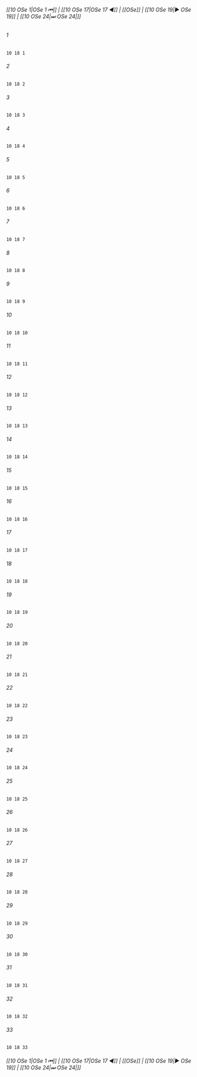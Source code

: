
###### [[10 OSe 1|OSe 1 ⏮]] | [[10 OSe 17|OSe 17 ◀]] | [[OSe]] | [[10 OSe 19|▶ OSe 19]] | [[10 OSe 24|⏭ OSe 24|]]

###### 1
``` verse
10 18 1 
```
###### 2
``` verse
10 18 2 
```
###### 3
``` verse
10 18 3 
```
###### 4
``` verse
10 18 4 
```
###### 5
``` verse
10 18 5 
```
###### 6
``` verse
10 18 6 
```
###### 7
``` verse
10 18 7 
```
###### 8
``` verse
10 18 8 
```
###### 9
``` verse
10 18 9 
```
###### 10
``` verse
10 18 10 
```
###### 11
``` verse
10 18 11 
```
###### 12
``` verse
10 18 12 
```
###### 13
``` verse
10 18 13 
```
###### 14
``` verse
10 18 14 
```
###### 15
``` verse
10 18 15 
```
###### 16
``` verse
10 18 16 
```
###### 17
``` verse
10 18 17 
```
###### 18
``` verse
10 18 18 
```
###### 19
``` verse
10 18 19 
```
###### 20
``` verse
10 18 20 
```
###### 21
``` verse
10 18 21 
```
###### 22
``` verse
10 18 22 
```
###### 23
``` verse
10 18 23 
```
###### 24
``` verse
10 18 24 
```
###### 25
``` verse
10 18 25 
```
###### 26
``` verse
10 18 26 
```
###### 27
``` verse
10 18 27 
```
###### 28
``` verse
10 18 28 
```
###### 29
``` verse
10 18 29 
```
###### 30
``` verse
10 18 30 
```
###### 31
``` verse
10 18 31 
```
###### 32
``` verse
10 18 32 
```
###### 33
``` verse
10 18 33 
```

###### [[10 OSe 1|OSe 1 ⏮]] | [[10 OSe 17|OSe 17 ◀]] | [[OSe]] | [[10 OSe 19|▶ OSe 19]] | [[10 OSe 24|⏭ OSe 24|]]

